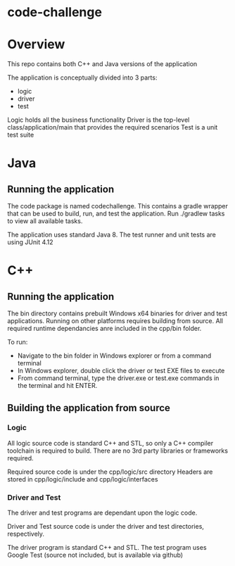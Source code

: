 # code-challenge

# Overview

This repo contains both C++ and Java versions of the application

The application is conceptually divided into 3 parts:
- logic
- driver
- test

Logic holds all the business functionality
Driver is the top-level class/application/main that provides the required scenarios
Test is a unit test suite

# Java

## Running the application

The code package is named codechallenge. This contains a gradle wrapper that can be used to build, run, and test the application.
Run ./gradlew tasks to view all available tasks.

The application uses standard Java 8.
The test runner and unit tests are using JUnit 4.12

# C++

## Running the application

The bin directory contains prebuilt Windows x64 binaries for driver and test applications. Running on other platforms requires building from source.
All required runtime dependancies anre included in the cpp/bin folder.

To run: 
- Navigate to the bin folder in Windows explorer or from a command terminal
- In Windows explorer, double click the driver or test EXE files to execute
- From command terminal, type the driver.exe or test.exe commands in the terminal and hit ENTER.

## Building the application from source

### Logic
All logic source code is standard C++ and STL, so only a C++ compiler toolchain is required to build. There
are no 3rd party libraries or frameworks required.

Required source code is under the cpp/logic/src directory
Headers are stored in cpp/logic/include and cpp/logic/interfaces

### Driver and Test
The driver and test programs are dependant upon the logic code.

Driver and Test source code is under the driver and test directories, respectively.

The driver program is standard C++ and STL.
The test program uses Google Test (source not included, but is available via github)
